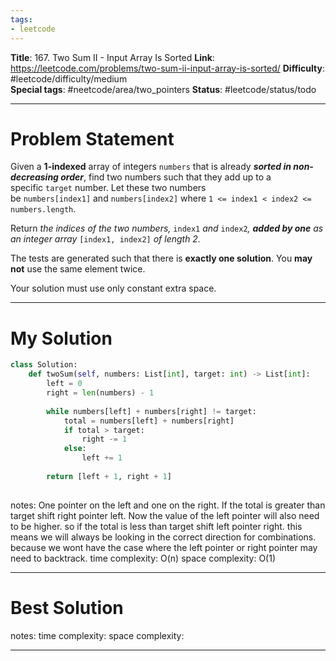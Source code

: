 ```yaml
---
tags:
- leetcode
---
```

**Title**: 167. Two Sum II - Input Array Is Sorted
**Link**: https://leetcode.com/problems/two-sum-ii-input-array-is-sorted/
**Difficulty**: #leetcode/difficulty/medium  
**Special tags**: #neetcode/area/two_pointers 
**Status**: #leetcode/status/todo  

---
# Problem Statement

Given a **1-indexed** array of integers `numbers` that is already **_sorted in non-decreasing order_**, find two numbers such that they add up to a specific `target` number. Let these two numbers be `numbers[index1]` and `numbers[index2]` where `1 <= index1 < index2 <= numbers.length`.

Return _the indices of the two numbers,_ `index1` _and_ `index2`_, **added by one** as an integer array_ `[index1, index2]` _of length 2._

The tests are generated such that there is **exactly one solution**. You **may not** use the same element twice.

Your solution must use only constant extra space.

---
# My Solution

```python
class Solution:
    def twoSum(self, numbers: List[int], target: int) -> List[int]:
        left = 0
        right = len(numbers) - 1
        
        while numbers[left] + numbers[right] != target:
            total = numbers[left] + numbers[right]
            if total > target:
                right -= 1
            else:
                left += 1
        
        return [left + 1, right + 1]
        
```
notes:  One pointer on the left and one on the right. If the total is greater than target shift right pointer left. Now the value of the left pointer will also need to be higher. so if the total is less than target shift left pointer right. this means we will always be looking in the correct direction for combinations. because we wont have the case where the left pointer or right pointer may need to backtrack.
time complexity: O(n)
space complexity: O(1)

---
# Best Solution

notes: 
time complexity: 
space complexity: 

---

